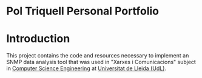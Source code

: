 Pol Triquell Personal Portfolio
==============================

# Introduction
This project contains the code and resources necessary to implement an SNMP data analysis tool that was used in "Xarxes i Comunicacions" subject in [Computer Science Engineering](https://grauinformatica.udl.cat/en) at [Universitat de Lleida (UdL)](https://www.udl.cat/ca/en/).
